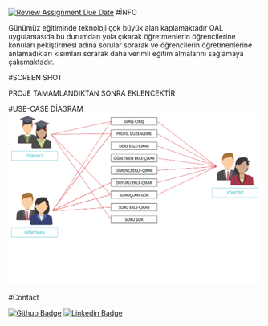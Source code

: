 [![Review Assignment Due Date](https://classroom.github.com/assets/deadline-readme-button-24ddc0f5d75046c5622901739e7c5dd533143b0c8e959d652212380cedb1ea36.svg)](https://classroom.github.com/a/QA5O9x4M)
#İNFO

Günümüz eğitiminde teknoloji çok büyük alan kaplamaktadır QAL uygulamasıda bu durumdan yola çıkarak öğretmenlerin öğrencilerine konuları pekiştirmesi adına sorular sorarak ve öğrencilerin öğretmenlerine anlamadıkları kısımları sorarak daha verimli eğitim almalarını sağlamaya çalışmaktadır.

#SCREEN SHOT

PROJE TAMAMLANDIKTAN SONRA EKLENCEKTİR

#USE-CASE DİAGRAM
![ DİAGRAM ](https://raw.githubusercontent.com/Iskenderun-Technical-University/ymg-donem-projesi-202503077/main/UML_Diagram.png)

#Contact

[![Github Badge](https://img.shields.io/badge/-Github-000?style=quare&labelColor=000&logo=Github&logoColor=white&link=link)](https://github.com/anilklc) 
[![Linkedin Badge](https://img.shields.io/badge/LinkedIn-0077B5?style=for-the-badge&logo=linkedin&logoColor=white)](https://www.linkedin.com/in/anilklic/) 
